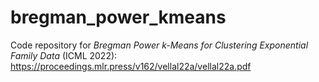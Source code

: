 # bregman_power_kmeans
Code repository for _Bregman Power k-Means for Clustering Exponential Family Data_ (ICML 2022):
https://proceedings.mlr.press/v162/vellal22a/vellal22a.pdf
